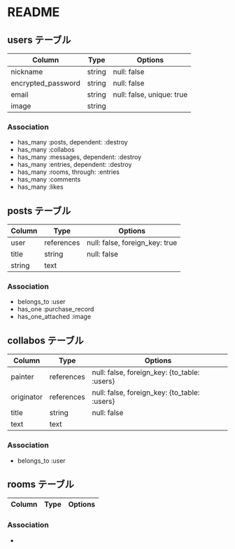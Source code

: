 # README

## users テーブル

| Column             | Type   | Options                   |
| ----------------   | ------ | ------------------------- |
| nickname           | string | null: false               |
| encrypted_password | string | null: false               |
| email              | string | null: false, unique: true |
| image              | string |                           |

### Association

- has_many :posts, dependent: :destroy
- has_many :collabos
- has_many :messages, dependent: :destroy
- has_many :entries, dependent: :destroy
- has_many :rooms, through: :entries
- has_many :comments
- has_many :likes

## posts テーブル

| Column        | Type       | Options                        |
| ------------- | ---------- | ------------------------------ |
| user          | references | null: false, foreign_key: true |
| title         | string     | null: false                    |
| string        | text       |                                |

### Association

- belongs_to :user
- has_one :purchase_record
- has_one_attached :image

## collabos テーブル

| Column     | Type         | Options                                      |
| ---------- | ------------ | -------------------------------------------- |
| painter    | references   | null: false, foreign_key: {to_table: :users} |
| originator | references   | null: false, foreign_key: {to_table: :users} |
| title      | string       | null: false                                  |
| text       | text         |                                              |

### Association

- belongs_to :user

## rooms テーブル

| Column          | Type       | Options                        |
| --------------- | ---------- | ------------------------------ |

### Association

-